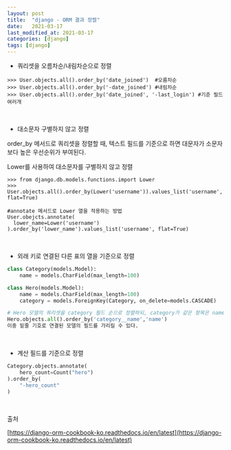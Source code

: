```yaml
---
layout: post
title:  "django - ORM 결과 정렬"
date:   2021-03-17
last_modified_at: 2021-03-17
categories: [django]
tags: [django]
---
```


- 쿼리셋을 오름차순/내림차순으로 정렬

```console
>>> User.objects.all().order_by('date_joined')  #오름차순
>>> User.objects.all().order_by('-date_joined') #내림차순
>>> User.objects.all().order_by('date_joined', '-last_login') #기준 필드 여러개
```

<br/>

- 대소문자 구별하지 않고 정렬

order_by 메서드로 쿼리셋을 정렬할 때, 텍스트 필드를 기준으로 하면 대문자가 소문자 보다 높은 우선순위가 부여된다.

Lower를 사용하여 대소문자를 구별하지 않고 정렬

```console
>>> from django.db.models.functions.import Lower
>>> User.objects.all().order_by(Lower('username')).values_list('username', flat=True)

#annotate 메서드로 Lower 열을 적용하는 방법
User.obejcts.annotate(
  lower_name=Lower('username')
).order_by('lower_name').values_list('username', flat=True)
```

<br/>

- 외래 키로 연결된 다른 표의 열을 기준으로 정렬

```python
class Category(models.Model):
    name = models.CharField(max_length=100)

class Hero(models.Model):
    name = models.CharField(max_length=100)
    category = models.ForeignKey(Category, on_delete=models.CASCADE)

# Hero 모델의 쿼리셋을 category 필드 순으로 정렬하되, category가 같은 항목은 name 필드 순으로 정렬
Hero.objects.all().order_by('category__name','name')
이중 밑줄 기호로 연결된 모델의 필드를 가리킬 수 있다.
```

<br/>

- 계산 필드를 기준으로 정렬
```python
Category.objects.annotate(
    hero_count=Count("hero")
).order_by(
    "-hero_count"
)
```

<br/>

출처

[https://django-orm-cookbook-ko.readthedocs.io/en/latest](https://django-orm-cookbook-ko.readthedocs.io/en/latest)
